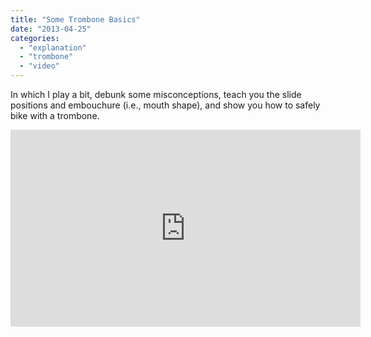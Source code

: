 ```yaml
---
title: "Some Trombone Basics"
date: "2013-04-25"
categories: 
  - "explanation"
  - "trombone"
  - "video"
---
```


In which I play a bit, debunk some misconceptions, teach you the slide positions and embouchure (i.e., mouth shape), and show you how to safely bike with a trombone.

<iframe width="560" height="315" src="https://www.youtube.com/embed/dEJlsgqhzQU" title="YouTube video player" frameborder="0" allow="accelerometer; autoplay; clipboard-write; encrypted-media; gyroscope; picture-in-picture" allowfullscreen></iframe>
